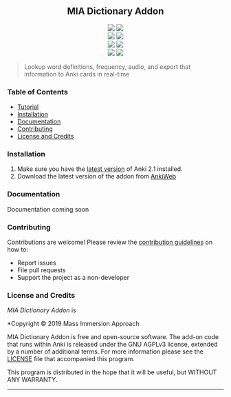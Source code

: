 <h2 align="center">MIA Dictionary Addon</h2>

<p align="center">
<a title="Rate on AnkiWeb" href="https://ankiweb.net/shared/info/278530045"><img src="https://glutanimate.com/logos/ankiweb-rate.svg"></a>
<a title="License: GNU AGPLv3" href="https://github.com/mass-immersion-approach/MIA-Japanese-Add-on/blob/master/LICENSE"><img  src="https://img.shields.io/badge/license-GNU AGPLv3-green.svg"></a>
<br>
<a title="Buy us a coffee :)" href="https://ko-fi.com/massimmersionapproach"><img src="https://img.shields.io/badge/ko--fi-contribute-%23579ebd.svg"></a>
<a title="Support us on Patreon" href="https://www.patreon.com/massimmersionapproach/posts"><img src="https://img.shields.io/badge/patreon-support-orange.svg"></a>
<br>
<a title="Subscribe to YogaMIA" href="https://www.youtube.com/c/yogamia"><img src="https://img.shields.io/badge/YouTube-YogaMIA-red.svg"></a>
<a title="Subscribe to Matt vs Japan" href="https://www.youtube.com/user/MATTvsJapan"><img src="https://img.shields.io/badge/YouTube-Matt vs Japan-red.svg"></a>
<br>
<a title="Follow me on Twitter" href="https://twitter.com/intent/user?screen_name=Yoga_MIA"><img src="https://img.shields.io/twitter/follow/Yoga_MIA.svg"></a>
<a title="Follow me on Twitter" href="https://twitter.com/intent/user?screen_name=mattvsjapan"><img src="https://img.shields.io/twitter/follow/mattvsjapan.svg"></a>
</p>

>Lookup word definitions, frequency, audio, and export that information to Anki cards in real-time

### Table of Contents

- [Tutorial](https://massimmersionapproach.com)
- [Installation](#installation)
- [Documentation](#documentation)
- [Contributing](#contributing)
- [License and Credits](#license-and-credits)

### Installation

1. Make sure you have the [latest version](https://apps.ankiweb.net/#download) of Anki 2.1 installed.
2. Download the latest version of the addon from [AnkiWeb](https://ankiweb.net/shared/info/278530045)

### Documentation

Documentation coming soon

### Contributing

Contributions are welcome! Please review the [contribution guidelines](./.github/CONTRIBUTING.md) on how to:

- Report issues
- File pull requests
- Support the project as a non-developer

### License and Credits

*MIA Dictionary Addon* is

*Copyright © 2019 Mass Immersion Approach

MIA Dictionary Addon is free and open-source software. The add-on code that runs within Anki is released under the GNU AGPLv3 license, extended by a number of additional terms. For more information please see the [LICENSE](https://github.com/mass-immersion-approach/MIA-Japanese-Add-on/blob/master/LICENSE) file that accompanied this program.

This program is distributed in the hope that it will be useful, but WITHOUT ANY WARRANTY.

----
